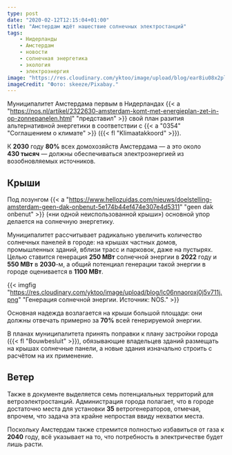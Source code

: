 ```yaml
---
type: post
date: "2020-02-12T12:15:04+01:00"
title: "Амстердам ждёт нашествие солнечных электростанций"
tags:
    - Нидерланды
    - Амстердам
    - новости
    - солнечная энергетика
    - экология
    - электроэнергия
image: "https://res.cloudinary.com/yktoo/image/upload/blog/ear8iu08x2plcvxeykie.jpg"
imageCredit: "Фото: skeeze/Pixabay."
---
```


Муниципалитет Амстердама первым в Нидерландах {{< a "https://nos.nl/artikel/2322630-amsterdam-komt-met-energieplan-zet-in-op-zonnepanelen.html" "представил" >}} свой план разития альтернативной энергетики в соответствии с {{< a "0354" "Соглашением о климате" >}} ({{< fl "Klimaatakkoord" >}}).

К **2030** году **80%** всех домохозяйств Амстердама — а это около **430 тысяч** — должны обеспечиваться электроэнергией из возобновляемых источников.

<!--more-->

## Крыши

Под лозунгом {{< a "https://www.hellozuidas.com/nieuws/doelstelling-amsterdam-geen-dak-onbenut-5e174b44ef474e307e4d5311" "geen dak onbenut" >}} («ни одной неиспользованной крыши») основной упор делается на солнечную энергетику.

Муниципалитет рассчитывает радикально увеличить количество солнечных панелей в городе: на крышах частных домов, промышленных зданий, вблизи трасс и парковок, даже на пустырях. Целью ставится генерация **250 МВт** солнечной энергии в **2022** году и **550 МВт** в **2030**-м, а общий потенциал генерации такой энергии в городе оценивается в **1100 МВт**.

{{< imgfig "https://res.cloudinary.com/yktoo/image/upload/blog/lc06nnaoroxj0j5v711j.png" "Генерация солнечной энергии. Источник: NOS." >}}

Основная надежда возлагается на крыши большой площади: они должны отвечать примерно за **70%** всей генерируемой энергии.

В планах муниципалитета принять поправки к плану застройки города ({{< fl "Bouwbesluit" >}}), обязывающие владельцев зданий размещать на крышах солнечные панели, а новые здания изначально строить с расчётом на их применение.

## Ветер

Также в документе выделяется семь потенциальных территорий для ветроэлектростанций. Администрация города полагает, что в городе достаточно места для установки **35** ветрогенераторов, отмечая, впрочем, что задача эта крайне непростая ввиду нехватки места.

Поскольку Амстердам также стремится полностью избавиться от газа к **2040** году, всё указывает на то, что потребность в электричестве будет лишь расти.
